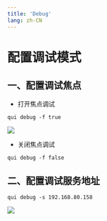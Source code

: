 ```yaml
---
title: 'Debug'
lang: zh-CN
---
```


# 配置调试模式

## 一、配置调试焦点

* 打开焦点调试

 ``` shell
qui debug -f true
 ```

<img src="/guide/focus/debug-focus.png" />

* 关闭焦点调试

 ``` shell
qui debug -f false
 ```

## 二、配置调试服务地址

 ``` shell
qui debug -s 192.168.80.158
 ```

<img src="/tool/cli/cli_debug_server_host.png" />

